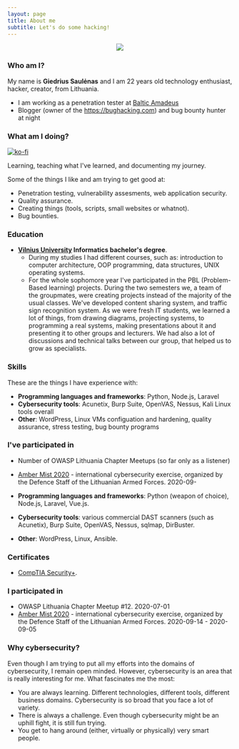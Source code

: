 ```yaml
---
layout: page
title: About me
subtitle: Let's do some hacking!
---
```

<center>
<a href="https://www.linkedin.com/in/giedrius-saul%C4%97nas-000554149/">
<img src="{{ 'assets/img/linkedin.png' | relative_url }}" />
</a>
</center>



### Who am I?


My name is **Giedrius Saulėnas** and I am 22 years old technology enthusiast, hacker, creator, from Lithuania.
- I am working as a penetration tester at [Baltic Amadeus](https://ba.lt/en/)
- Blogger (owner of the <a href="https://bughacking.com">https://bughacking.com</a>) and bug bounty hunter at night

### What am I doing?
[![ko-fi](https://www.ko-fi.com/img/githubbutton_sm.svg)](https://ko-fi.com/A0A51YT1E)

Learning, teaching what I've learned, and documenting my journey.

Some of the things I like and am trying to get good at:
- Penetration testing, vulnerability assesments, web application security.
- Quality assurance.
- Creating things (tools, scripts, small websites or whatnot).
- Bug bounties.

### Education
- **[Vilnius University](https://www.vu.lt/en/) Informatics bachelor's degree**.
  - During my studies I had different courses, such as: introduction to computer architecture, OOP programming, data structures, UNIX operating systems.
  - For the whole sophomore year I've participated in the PBL (Problem-Based learning) projects. During the two semesters we, a team of the groupmates, were creating projects instead of the majority of the usual classes. We've developed content sharing system, and traffic sign recognition system. As we were fresh IT students, we learned a lot of things, from drawing diagrams, projecting systems, to programming a real systems, making presentations about it and presenting it to other groups and lecturers. We had also a lot of discussions and technical talks between our group, that helped us to grow as specialists.


### Skills

These are the things I have experience with:

- **Programming languages and frameworks**: Python, Node.js, Laravel
- **Cybersecurity tools**: Acunetix, Burp Suite, OpenVAS, Nessus, Kali Linux tools overall
- **Other**: WordPress, Linux VMs configuation and hardening, quality assurance, stress testing, bug bounty programs

### I've participated in
- Number of OWASP Lithuania Chapter Meetups (so far only as a listener)
- [Amber Mist 2020](/Amber-Mist-Cyber-Excercise/) - international cybersecurity exercise, organized by the Defence Staff of the Lithuanian Armed Forces. 2020-09-

- **Programming languages and frameworks**: Python (weapon of choice), Node.js, Laravel, Vue.js.
- **Cybersecurity tools**: various commercial DAST scanners (such as Acunetix), Burp Suite, OpenVAS, Nessus, sqlmap, DirBuster.
- **Other**: WordPress, Linux, Ansible.

### Certificates
- [CompTIA Security+](https://www.youracclaim.com/badges/61b71bc6-0c0c-4782-bbbd-f63aa40f1e51/linked_in_profile).

### I participated in
- OWASP Lithuania Chapter Meetup #12. 2020-07-01
- [Amber Mist 2020](/Amber-Mist-Cyber-Exercise/) - international cybersecurity exercise, organized by the Defence Staff of the Lithuanian Armed Forces. 2020-09-14 - 2020-09-05

### Why cybersecurity?
Even though I am trying to put all my efforts into the domains of cybersecurity, I remain open minded. However, cybersecurity is an area that is really interesting for me. What fascinates me the most:
- You are always learning. Different technologies, different tools, different business domains. Cybersecurity is so broad that you face a lot of variety.
- There is always a challenge. Even though cybersecurity might be an uphill fight, it is still fun trying.
- You get to hang around (either, virtually or physically) very smart people.
